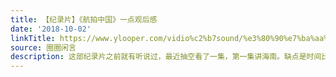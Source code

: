 ```yaml
---
title: 【纪录片】《航拍中国》一点观后感
date: '2018-10-02'
linkTitle: https://www.ylooper.com/vidio%c2%b7sound/%e3%80%90%e7%ba%aa%e5%bd%95%e7%89%87%e3%80%91%e3%80%8a%e8%88%aa%e6%8b%8d%e4%b8%ad%e5%9b%bd%e3%80%8b%e4%b8%80%e7%82%b9%e8%a7%82%e5%90%8e%e6%84%9f/
source: 圈圈闲言
description: 这部纪录片之前就有听说过，最近抽空看了一集，第一集讲海南。缺点是时间比较紧，信息量又大，虽然在努力串联成线，还 [&#8230;]
---
```

